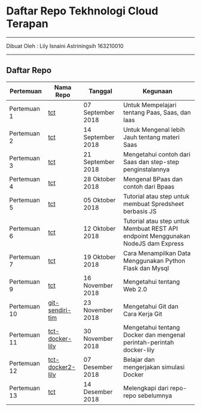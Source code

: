 # Daftar Repo Tekhnologi Cloud Terapan
---

Dibuat Oleh		: Lily Isnaini Astriningsih
				        163210010

---
				  
Daftar Repo
---

| Pertemuan     | Nama Repo     													| Tanggal     		| Kegunaan				  															|
| ------------- | ---------------------------------------------------------------- 	| ----------------- | --------------------------------------------------------------------------------- |
| Pertemuan 1   | [tct](https://github.com/lilyastri/tct/tree/master/Minggu-1)		| 07 September 2018	| Untuk Mempelajari tentang Paas, Saas, dan Iaas									|
| Pertemuan 2   | [tct](https://github.com/lilyastri/tct/tree/master/Minggu%202)	| 14 September 2018	| Untuk Mengenal lebih Jauh tentang materi Saas										|
| Pertemuan 3   | [tct](https://github.com/lilyastri/tct/tree/master/Minggu%203)	| 21 September 2018	| Mengetahui contoh dari Saas dan step-step penginstalannya							|									
| Pertemuan 4   | [tct](https://github.com/lilyastri/tct/tree/master/Minggu%204)	| 28 Oktober 2018	| Mengenal BPaas dan contoh dari Bpaas												|	
| Pertemuan 5   | [tct](https://github.com/lilyastri/tct/tree/master/Minggu%205)	| 05 Oktober 2018   | Tutorial atau step untuk membuat Spredsheet berbasis JS							|
| Pertemuan 6   | [tct](https://github.com/lilyastri/tct/tree/master/Minggu%206)	| 12 Oktober 2018   | Tutorial atau step untuk Membuat REST API endpoint Menggunakan NodeJS dam Express	|
| Pertemuan 7   | [tct](https://github.com/lilyastri/tct/tree/master/Minggu%207)	| 19 Oktober 2018	| Cara Menampilkan Data Menggunakan Python Flask dan Mysql							|
| Pertemuan 9   | [tct](https://github.com/lilyastri/tct/tree/master/Minggu%208)	| 16 November 2018	| Mengetahui tentang Web 2.0														|
| Pertemuan 10  | [git-sendiri-tim](https://github.com/lilyastri/git-sendiri-tim)	| 23 November 2018	| Mengetahui Git dan Cara Kerja Git													|
| Pertemuan 11  | [tct-docker-lily](https://github.com/lilyastri/tct-docker-lily)	| 30 November 2018	| Mengetahui tentang Docker dan mengenal perintah-perintah docker-lily				|
| Pertemuan 12  | [tct-docker2-lily](https://github.com/lilyastri/tct-docker2-lily)	| 07 Desember 2018	| Belajar dan mengerjakan simulasi Docker											|
| Pertemuan 13  | [tct](https://github.com/lilyastri/tct)							| 14 Desember 2018	| Melengkapi dari repo-repo sebelumnya												|


